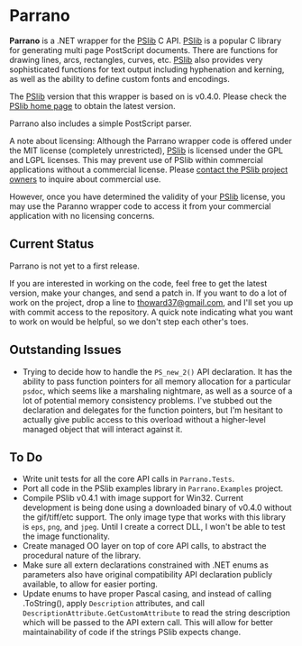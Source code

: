 # Parrano

**Parrano** is a .NET wrapper for the [PSlib](http://pslib.sourceforge.net) C API. [PSlib](http://pslib.sourceforge.net) is a popular C library for generating multi page PostScript documents. There are functions for drawing lines, arcs, rectangles, curves, etc. [PSlib](http://pslib.sourceforge.net) also provides very sophisticated functions for text output including hyphenation and kerning, as well as the ability to define custom fonts and encodings.

The [PSlib](http://pslib.sourceforge.net) version that this wrapper is based on is v0.4.0. Please check the [PSlib home page](http://pslib.sourceforge.net) to obtain the latest version. 

Parrano also includes a simple PostScript parser.

A note about licensing:
Although the Parrano wrapper code is offered under the MIT license (completely unrestricted), [PSlib](http://pslib.sourceforge.net) is licensed under the GPL and LGPL licenses. This may prevent use of PSlib within commercial applications without a commercial license. Please [contact the PSlib project owners](http://pslib.sourceforge.net/contact.php) to inquire about commercial use. 

However, once you have determined the validity of your [PSlib](http://pslib.sourceforge.net) license, you may use the Paranno wrapper code to access it from your commercial application with no licensing concerns.

## Current Status

Parrano is not yet to a first release. 

If you are interested in working on the code, feel free to get the latest version, make your changes, and send a patch in. If you want to do a lot of work on the project, drop a line to thoward37@gmail.com, and I'll set you up with commit access to the repository. A quick note indicating what you want to work on would be helpful, so we don't step each other's toes.

## Outstanding Issues

* Trying to decide how to handle the `PS_new_2()` API declaration. It has the ability to pass function pointers for all memory allocation for a particular `psdoc`, which seems like a marshaling nightmare, as well as a source of a lot of potential memory consistency problems. I've stubbed out the declaration and delegates for the function pointers, but I'm hesitant to actually give public access to this overload without a higher-level managed object that will interact against it.  

## To Do

  * Write unit tests for all the core API calls in `Parrano.Tests`. 
  * Port all code in the PSlib examples library in `Parrano.Examples` project.
  * Compile PSlib v0.4.1 with image support for Win32. Current development is being done using a downloaded binary of v0.4.0 without the gif/tiff/etc support. The only image type that works with this library is `eps`, `png`, and `jpeg`. Until I create a correct DLL, I won't be able to test the image functionality.
  * Create managed OO layer on top of core API calls, to abstract the procedural nature of the library. 
  * Make sure all extern declarations constrained with .NET enums as parameters also have original compatibility API declaration publicly available, to allow for easier porting.
  * Update enums to have proper Pascal casing, and instead of calling .ToString(), apply `Description` attributes, and call `DescriptionAttribute.GetCustomAttribute` to read the string description which will be passed to the API extern call. This will allow for better maintainability of code if the strings PSlib expects change. 

